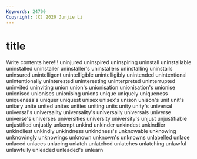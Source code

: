 ```yaml
---
Keywords: 24700
Copyright: (C) 2020 Junjie Li
---
```


# title

Write contents here!!!
uninjured 
uninspired
uninspiring 
uninstall 
uninstallable 
uninstalled 
uninstaller 
uninstaller's 
uninstallers 
uninstalling 
uninstalls 
uninsured
unintelligent 
unintelligible 
unintelligibly 
unintended 
unintentional 
unintentionally 
uninterested 
uninteresting 
uninterpreted 
uninterrupted
uninvited 
uninviting 
union 
union's 
unionisation 
unionisation's 
unionise 
unionised 
unionises 
unionising
unions 
unique 
uniquely 
uniqueness 
uniqueness's 
uniquer 
uniquest 
unisex 
unisex's 
unison
unison's 
unit 
unit's 
unitary 
unite 
united 
unites 
unities 
uniting 
units
unity 
unity's 
universal 
universal's 
universality 
universality's 
universally 
universals 
universe 
universe's
universes 
universities 
university 
university's 
unjust 
unjustifiable 
unjustified 
unjustly 
unkempt 
unkind
unkinder 
unkindest 
unkindlier 
unkindliest 
unkindly 
unkindness 
unkindness's 
unknowable 
unknowing 
unknowingly
unknowings 
unknown 
unknown's 
unknowns 
unlabelled 
unlace 
unlaced 
unlaces 
unlacing 
unlatch
unlatched 
unlatches 
unlatching 
unlawful 
unlawfully 
unleaded 
unleaded's 
unlearn 
